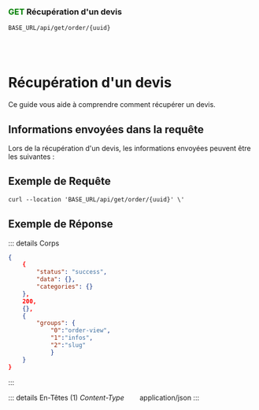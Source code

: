### <span style="color:green">GET</span> Récupération d'un devis

````
BASE_URL/api/get/order/{uuid}
````

<br/> <br/> 

# Récupération d'un devis
Ce guide vous aide à comprendre comment récupérer un devis.


## Informations envoyées dans la requête

Lors de la récupération d'un devis, les informations envoyées peuvent être les suivantes :


## Exemple de Requête

```txt
curl --location 'BASE_URL/api/get/order/{uuid}' \'

```


## Exemple de Réponse

::: details Corps  

```json
{
    {
        "status": "success",
        "data": {},
        "categories": {}
    },
    200,
    {},
    {
        "groups": {
            "0":"order-view", 
            "1":"infos",
            "2":"slug"
            }
    }
}
```
:::


::: details En-Têtes (1)
 *Content-Type*    &nbsp;&nbsp;&nbsp;&nbsp;&nbsp;&nbsp;     application/json
:::
